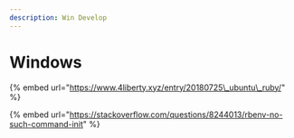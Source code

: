 ```yaml
---
description: Win Develop
---
```


# Windows

{% embed url="https://www.4liberty.xyz/entry/20180725\_ubuntu\_ruby/" %}

{% embed url="https://stackoverflow.com/questions/8244013/rbenv-no-such-command-init" %}



